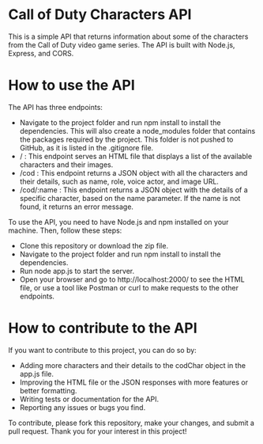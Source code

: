 # Call of Duty Characters API
This is a simple API that returns information about some of the characters from the Call of Duty video game series. The API is built with Node.js, Express, and CORS.

# How to use the API
The API has three endpoints:

  - Navigate to the project folder and run npm install to install the dependencies. This will also create a node_modules folder that contains the packages required by the project. This folder is not pushed to GitHub, as it is listed in the .gitignore file.
  - / : This endpoint serves an HTML file that displays a list of the available characters and their images.
  - /cod : This endpoint returns a JSON object with all the characters and their details, such as name, role, voice actor, and image URL.
  - /cod/:name : This endpoint returns a JSON object with the details of a specific character, based on the name parameter. If the name is not found, it returns an error message.

To use the API, you need to have Node.js and npm installed on your machine. Then, follow these steps:

  - Clone this repository or download the zip file.
  - Navigate to the project folder and run npm install to install the dependencies.
  - Run node app.js to start the server.
  - Open your browser and go to http://localhost:2000/ to see the HTML file, or use a tool like Postman or curl to make requests to the other endpoints.

# How to contribute to the API
If you want to contribute to this project, you can do so by:

  - Adding more characters and their details to the codChar object in the app.js file.
  - Improving the HTML file or the JSON responses with more features or better formatting.
  - Writing tests or documentation for the API.
  - Reporting any issues or bugs you find.

To contribute, please fork this repository, make your changes, and submit a pull request. Thank you for your interest in this project!
